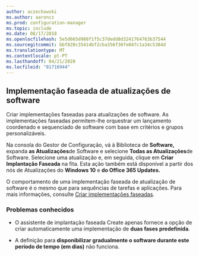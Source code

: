 ```yaml
---
author: aczechowski
ms.author: aaroncz
ms.prod: configuration-manager
ms.topic: include
ms.date: 08/17/2018
ms.openlocfilehash: 5e5d665d988f1f5c37dedd8d3241764763b37544
ms.sourcegitcommit: bbf820c35414bf2cba356f30fe047c1a34c5384d
ms.translationtype: MT
ms.contentlocale: pt-PT
ms.lasthandoff: 04/21/2020
ms.locfileid: "81716944"
---
```

## <a name="phased-deployment-of-software-updates"></a><a name="bkmk_pod"></a>Implementação faseada de atualizações de software
<!--1358146-->

Criar implementações faseadas para atualizações de software. As implementações faseadas permitem-lhe orquestrar um lançamento coordenado e sequenciado de software com base em critérios e grupos personalizáveis.

Na consola do Gestor de Configuração, vá à Biblioteca de **Software,** expanda **as Atualizações**de Software e selecione **Todas as Atualizações**de Software. Selecione uma atualização e, em seguida, clique em **Criar Implantação Faseada** na fita. Esta ação também está disponível a partir dos nós de Atualizações do **Windows 10** e **do Office 365 Updates.** 

O comportamento de uma implementação faseada de atualização de software é o mesmo que para sequências de tarefas e aplicações. Para mais informações, consulte [Criar implementações faseadas](../../../osd/deploy-use/create-phased-deployment-for-task-sequence.md).


### <a name="known-issues"></a>Problemas conhecidos

- O assistente de implantação faseada Create apenas fornece a opção de criar automaticamente uma implementação de **duas fases predefinida**.

- A definição para **disponibilizar gradualmente o software durante este período de tempo (em dias)** não funciona.  



